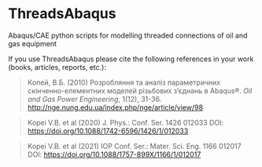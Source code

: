 # ThreadsAbaqus
Abaqus/CAE python scripts for modelling threaded connections of oil and gas equipment

If you use ThreadsAbaqus please cite the following references in your work (books, articles, reports, etc.):

> Копей, В.Б. (2010) Розробляння та аналіз параметричних скінченно-елементних моделей різьбових з’єднань в Abaqus®. *Oil and Gas Power Engineering*, 1(12), 31-36. http://nge.nung.edu.ua/index.php/nge/article/view/98

> Kopei V.B. et al (2020) J. Phys.: Conf. Ser. 1426 012033 DOI: https://doi.org/10.1088/1742-6596/1426/1/012033

> Kopei V.B. et al (2021) IOP Conf. Ser.: Mater. Sci. Eng. 1166 012017 DOI: https://doi.org/10.1088/1757-899X/1166/1/012017
